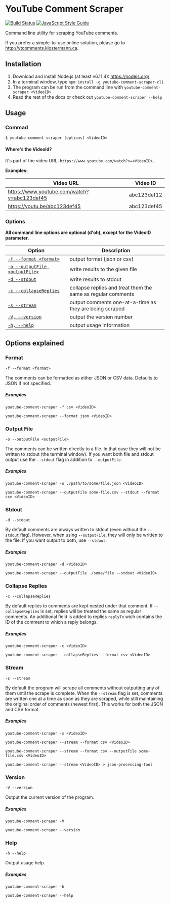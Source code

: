 # YouTube Comment Scraper

[![Build Status](https://travis-ci.org/philbot9/youtube-comment-scraper-cli.svg?branch=master)](https://travis-ci.org/philbot9/youtube-comment-scraper-cli)
[![JavaScript Style Guide](https://img.shields.io/badge/code_style-standard-brightgreen.svg)](https://standardjs.com)

Command line utility for scraping YouTube comments.

If you prefer a simple-to-use online solution, please go to http://ytcomments.klostermann.ca.



## Installation

1. Download and install Node.js (at least v6.11.4): https://nodejs.org/
2. In a terminal window, type `npm install -g youtube-comment-scraper-cli`
3. The program can be run from the command line with `youtube-comment-scraper <VideoID>`
4. Read the rest of the docs or check out `youtube-comment-scraper --help`



## Usage

### Commad

`$ youtube-comment-scraper [options] <VideoID>`


#### Where's the VideoId?

It's part of the video URL: `https://www.youtube.com/watch?v=<VideoID>`. 

**Examples:**

| Video URL     | Video ID    |
| ------------- |:-------------:|
| https://www.youtube.com/watch?v=abc123def45 | abc123def12 |
| https://youtu.be/abc123def45 | abc123def45 |


### Options

**All command line options are optional (d'oh), except for the VideoID parameter.**

| Option | Description|
|---|---|
|    [`-f --format <format>`](#format)         | output format (json or csv)
|    [`-o --outputFile <outputFile>`](#output-file) | write results to the given file
|    [`-d --stdout`](#stdout)                  | write results to stdout
|    [`-c --collapseReplies`](#collapse-replies)         | collapse replies and treat them the same as regular comments
|    [`-s --stream`](#stream)                  | output comments one-at-a-time as they are being scraped
|    [`-V, --version`](#version)                | output the version number
|    [`-h, --help`](#help)                   | output usage information





## Options explained

### Format

`-f --format <format>`

The comments can be formatted as either JSON or CSV data. Defaults to JSON if not specified.

##### Examples

`youtube-comment-scraper -f csv <VideoID>`

`youtube-comment-scraper --format json <VideoID>`


### Output File

`-o --outputFile <outputFile>`

The comments can be written directly to a file. In that case they will not be written to stdout (the terminal window). If you want both file and stdout output use the `--stdout` flag in addition to `--outputFile`.

##### Examples

`youtube-comment-scraper -o ./path/to/some/file.json <VideoID>`

`youtube-comment-scraper --outputFile some-file.csv --stdout --format csv <VideoID>`


### Stdout

`-d --stdout`

By default comments are always written to stdout (even without the `--stdout` flag). However, when using `--outputFile`, they will only be written to the file. If you want output to both, use `--stdout`.

##### Examples

`youtube-comment-scraper -d <VideoID>`

`youtube-comment-scraper --outputFile ./some/file --stdout <VideoID>`


### Collapse Replies

`-c --collapseReplies`

By default replies to comments are kept nested under that comment. If `--collapseReplies` is set, replies will be treated the same as regular comments. An additional field is added to replies `replyTo` wich contains the ID of the comment to which a reply belongs.

##### Examples

`youtube-comment-scraper -c <VideoID>`

`youtube-comment-scraper --collapseReplies --format csv <VideoID>`


### Stream

`-s --stream`

By default the program will scrape all comments without outputting any of them until the scrape is complete. When the `--stream` flag is set, comments are written one at a time as soon as they are scraped, while still maintaining the original order of comments (newest first). This works for both the JSON and CSV format.

##### Examples

`youtube-comment-scraper -s <VideoID>`

`youtube-comment-scraper --stream --format csv <VideoID>`

`youtube-comment-scraper --stream --format csv --outputFile some-file.csv <VideoID>`

`youtube-comment-scraper --stream <VideoID> > json-processing-tool`


### Version

`-V --version`

Output the current version of the program.

##### Examples

`youtube-comment-scraper -V`

`youtube-comment-scraper --version`


### Help

`-h --help`

Output usage help.

##### Examples

`youtube-comment-scraper -h`

`youtube-comment-scraper --help`

